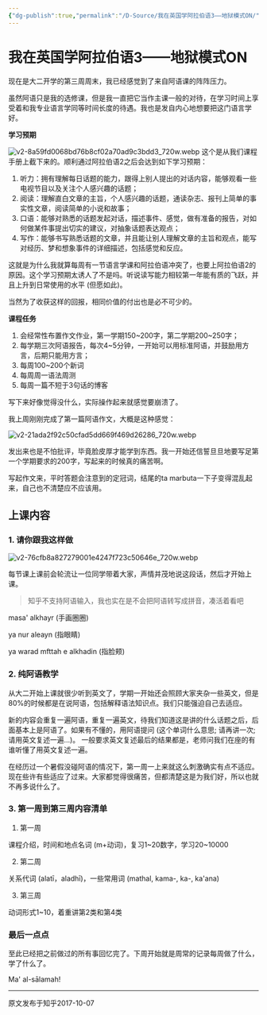 ```yaml
---
{"dg-publish":true,"permalink":"/D-Source/我在英国学阿拉伯语3——地狱模式ON/"}
---
```


# 我在英国学阿拉伯语3——地狱模式ON

现在是大二开学的第三周周末，我已经感觉到了来自阿语课的阵阵压力。

虽然阿语只是我的选修课，但是我一直把它当作主课一般的对待，在学习时间上享受着和我专业语言学同等时间长度的待遇。我也是发自内心地想要把这门语言学好。


**学习预期**

![v2-8a59fd0068bd76b8cf02a70ad9c3bdd3_720w.webp](/img/user/B-Attachment/v2-8a59fd0068bd76b8cf02a70ad9c3bdd3_720w.webp)
这个是从我们课程手册上截下来的。顺利通过阿拉伯语2之后会达到如下学习预期：

1. 听力：拥有理解每日话题的能力，跟得上别人提出的对话内容，能够观看一些电视节目以及关注个人感兴趣的话题；
2. 阅读：理解直白文章的主旨，个人感兴趣的话题，通读杂志、报刊上简单的事实性文章，阅读简单的小说和故事；
3. 口语：能够对熟悉的话题发起对话，描述事件、感觉，做有准备的报告，对如何做某件事提出切实的建议，对抽象话题表达观点；
4. 写作：能够书写熟悉话题的文章，并且能让别人理解文章的主旨和观点，能写对经历、梦和想象事件的详细描述，包括感觉和反应。

  

这就是为什么我就算每周有一节语言学课和阿拉伯语冲突了，也要上阿拉伯语2的原因。这个学习预期太诱人了不是吗。听说读写能力相较第一年能有质的飞跃，并且上升到日常使用的水平 (但愿如此)。

  

当然为了收获这样的回报，相同价值的付出也是必不可少的。

  

**课程任务**

1. 会经常性布置作文作业，第一学期150~200字，第二学期200~250字；
2. 每学期三次阿语报告，每次4~5分钟，一开始可以用标准阿语，并鼓励用方言，后期只能用方言；
3. 每周100~200个新词
4. 每周周一语法周测
5. 每周一篇不短于3句话的博客

  

写下来好像觉得没什么，实际操作起来就感觉要崩溃了。

  

我上周刚刚完成了第一篇阿语作文，大概是这种感觉：

![v2-21ada2f92c50cfad5dd669f469d26286_720w.webp](/img/user/B-Attachment/v2-21ada2f92c50cfad5dd669f469d26286_720w.webp)

发出来也是不怕批评，毕竟脸皮厚才能学到东西。我一开始还信誓旦旦地要写足第一个学期要求的200字，写起来的时候真的痛苦啊。

  

写起作文来，平时答题会注意到的定冠词，结尾的ta marbuta一下子变得混乱起来，自己也不清楚应不应该用。

  

## 上课内容

### 1. 请你跟我这样做

![v2-76cfb8a827279001e4247f723c50646e_720w.webp](/img/user/B-Attachment/v2-76cfb8a827279001e4247f723c50646e_720w.webp)

每节课上课前会轮流让一位同学带着大家，声情并茂地说这段话，然后才开始上课。

> 知乎不支持阿语输入，我也实在是不会把阿语转写成拼音，凑活着看吧

masa' alkhayr (手画圈圈)

ya nur aleayn (指眼睛)

ya warad mfttah e alkhadin (指脸颊)

  

### 2. 纯阿语教学

从大二开始上课就很少听到英文了，学期一开始还会照顾大家夹杂一些英文，但是80%的时候都是在说阿语，包括解释语法知识点。我们只能强迫自己去适应。

  

新的内容会重复一遍阿语，重复一遍英文，待我们知道这是讲的什么话题之后，后面基本上是阿语了。如果有不懂的，用阿语提问 (这个单词什么意思; 请再讲一次; 请用英文复述一遍...)。 一般要求英文复述最后的结果都是，老师问我们在座的有谁听懂了用英文复述一遍。

  

在经历过一个暑假没碰阿语的情况下，第一周一上来就这么刺激确实有点不适应。现在些许有些适应了过来。大家都觉得很痛苦，但都清楚这是为我们好，所以也就不再多说什么了。

  

### 3. 第一周到第三周内容清单

1) 第一周

课程介绍，时间和地点名词 (m+动词)，复习1~20数字，学习20~10000

  

2) 第二周

关系代词 (alatī，aladhī)，一些常用词 (mathal, kama-, ka-, ka'ana)

  

3) 第三周

动词形式1~10，着重讲第2类和第4类

  

### 最后一点点

至此已经把之前做过的所有事回忆完了。下周开始就是周常的记录每周做了什么，学了什么了。

Ma' al-sālamah!

---
原文发布于知乎2017-10-07
